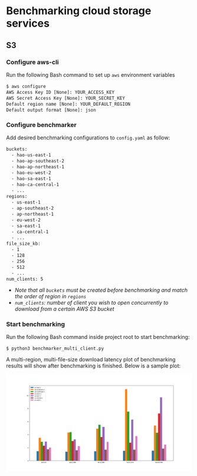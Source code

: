# Benchmarking cloud storage services
## S3
### Configure aws-cli
Run the following Bash command to set up `aws` environment variables

```
$ aws configure
AWS Access Key ID [None]: YOUR_ACCESS_KEY
AWS Secret Access Key [None]: YOUR_SECRET_KEY
Default region name [None]: YOUR_DEFAULT_REGION
Default output format [None]: json
```

### Configure benchmarker
Add desired benchmarking configurations to `config.yaml` as follow:
```
buckets: 
  - hao-us-east-1
  - hao-ap-southeast-2
  - hao-ap-northeast-1
  - hao-eu-west-2
  - hao-sa-east-1
  - hao-ca-central-1
  - ...
regions:
  - us-east-1
  - ap-southeast-2
  - ap-northeast-1
  - eu-west-2
  - sa-east-1
  - ca-central-1
  - ...
file_size_kb:
  - 1
  - 128
  - 256
  - 512
  - ...
num_clients: 5
```
- *Note that all `buckets` must be created before benchmarking and match the order of region in `regions`*
- *`num_clients`: number of client you wish to open concurrently to download from a certain AWS S3 bucket*

### Start benchmarking
Run the following Bash command inside project root to start benchmarking:
```
$ python3 benchmarker_multi_client.py
```
A multi-region, multi-file-size download latency plot of benchmarking results will show after benchmarking is finished. Below is a sample plot:

![alt](benchmark_score.png)


